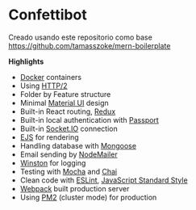 # Confettibot

Creado usando este repositorio como base
https://github.com/tamasszoke/mern-boilerplate

**Highlights**

- [Docker](https://www.docker.com/) containers
- Using [HTTP/2](https://http2.github.io/)
- Folder by Feature structure
- Minimal [Material UI](https://material-ui.com/) design
- Built-in React routing, [Redux](https://redux.js.org/)
- Built-in local authentication with [Passport](http://www.passportjs.org/)
- Built-in [Socket.IO](https://socket.io/) connection
- [EJS](https://ejs.co/) for rendering
- Handling database with [Mongoose](https://mongoosejs.com/)
- Email sending by [NodeMailer](https://nodemailer.com/about/)
- [Winston](https://github.com/winstonjs/winston) for logging
- Testing with [Mocha](https://mochajs.org/) and [Chai](https://www.chaijs.com/)
- Clean code with [ESLint](https://eslint.org/), [JavaScript Standard Style](https://standardjs.com/)
- [Webpack](https://webpack.js.org/) built production server
- Using [PM2](http://pm2.keymetrics.io/) (cluster mode) for production
